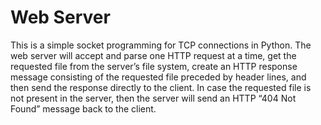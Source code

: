 Web Server
=======
This is a simple socket programming for TCP connections in Python. The web server will accept and parse one HTTP request at a time, get the requested file from the server’s file system, create an HTTP response message consisting of the requested file preceded by header lines, and then send the response directly to the client. In case the requested file is not present in the server, then the server will send an HTTP “404 Not Found” message back to the client.